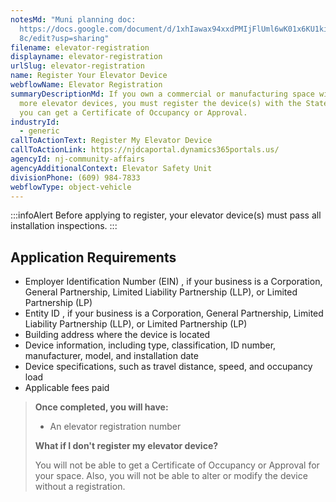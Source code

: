 ```yaml
---
notesMd: "Muni planning doc:
  https://docs.google.com/document/d/1xhIawax94xxdPMIjFlUml6wK01x6KU1ki5T65zPv9\
  8c/edit?usp=sharing"
filename: elevator-registration
displayname: elevator-registration
urlSlug: elevator-registration
name: Register Your Elevator Device
webflowName: Elevator Registration
summaryDescriptionMd: If you own a commercial or manufacturing space with one or
  more elevator devices, you must register the device(s) with the State before
  you can get a Certificate of Occupancy or Approval.
industryId:
  - generic
callToActionText: Register My Elevator Device
callToActionLink: https://njdcaportal.dynamics365portals.us/
agencyId: nj-community-affairs
agencyAdditionalContext: Elevator Safety Unit
divisionPhone: (609) 984-7833
webflowType: object-vehicle
---
```

:::infoAlert 
Before applying to register, your elevator device(s) must pass all installation inspections.
:::

## Application Requirements

* Employer Identification Number (EIN) <insert contextual info>, if your business is a Corporation, General Partnership, Limited Liability Partnership (LLP), or Limited Partnership (LP)
* Entity ID <insert contextual info>, if your business is a Corporation, General Partnership, Limited Liability Partnership (LLP), or Limited Partnership (LP)
* Building address where the device is located
* Device information, including type, classification, ID number, manufacturer, model, and installation date
* Device specifications, such as travel distance, speed, and occupancy load
* Applicable fees paid

> **Once completed, you will have:**
>
> * An elevator registration number
>
> **What if I don't register my elevator device?**
>
> You will not be able to get a Certificate of Occupancy or Approval for your space. Also, you will not be able to alter or modify the device without a registration.
